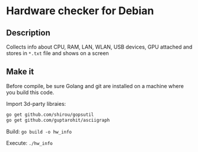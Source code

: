 # Hardware checker for Debian
## Description
Collects info about CPU, RAM, LAN, WLAN, USB devices, GPU attached and stores in `*.txt` file and shows on a screen

## Make it
Before compile, be sure Golang and git are installed on a machine where you build this code.

Import 3d-party libraies:
```bash
go get github.com/shirou/gopsutil
go get github.com/guptarohit/asciigraph
```

Build:
`go build -o hw_info`

Execute:
`./hw_info`